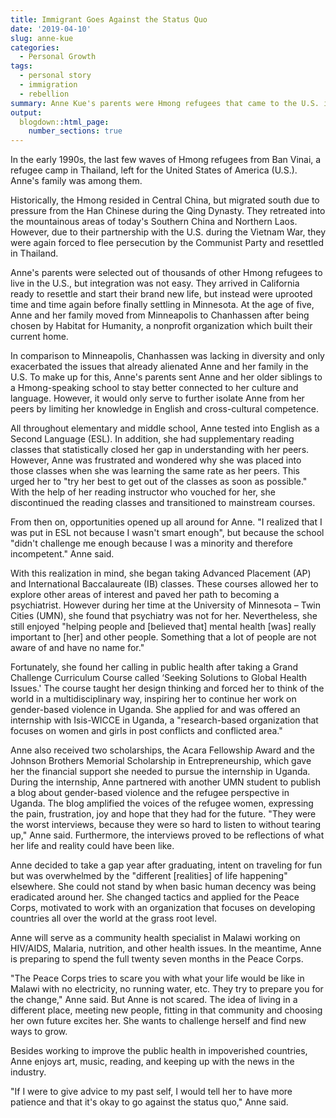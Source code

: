 ```yaml
---
title: Immigrant Goes Against the Status Quo
date: '2019-04-10'
slug: anne-kue
categories:
  - Personal Growth
tags:
  - personal story
  - immigration
  - rebellion
summary: Anne Kue's parents were Hmong refugees that came to the U.S. in the 1990s. Due to the large influx of Hmong refugees at the time, they were forced to relocate again and again until they found the perfect home in the suburbs of Minnesota. As a first-generation immigrant, Anne faced many challenges growing up, but those obstacles did not discourage her, instead they inspired her to embrace her uniqueness and her passion to help underserved populations. Want to hear more about her journey? Read more to find out.
output:
  blogdown::html_page:
    number_sections: true
---
```


In the early 1990s, the last few waves of Hmong refugees from Ban Vinai, a refugee camp in Thailand, left for the United States of America (U.S.). Anne's family was among them. 

Historically, the Hmong resided in Central China, but migrated south due to pressure from the Han Chinese during the Qing Dynasty. They retreated into the mountainous areas of today's Southern China and Northern Laos. However, due to their partnership with the U.S. during the Vietnam War, they were again forced to flee persecution by the Communist Party and resettled in Thailand. 

Anne's parents were selected out of thousands of other Hmong refugees to live in the U.S., but integration was not easy. They arrived in California ready to resettle and start their brand new life, but instead were uprooted time and time again before finally settling in Minnesota. At the age of five, Anne and her family moved from Minneapolis to Chanhassen after being chosen by Habitat for Humanity, a nonprofit organization which built their current home. 

In comparison to Minneapolis, Chanhassen was lacking in diversity and only exacerbated the issues that already alienated Anne and her family in the U.S. To make up for this, Anne's parents sent Anne and her older siblings to a Hmong-speaking school to stay better connected to her culture and language. However, it would only serve to further isolate Anne from her peers by limiting her knowledge in English and cross-cultural competence. 

All throughout elementary and middle school, Anne tested into English as a Second Language (ESL). In addition, she had supplementary reading classes that statistically closed her gap in understanding with her peers. However, Anne was frustrated and wondered why she was placed into those classes when she was learning the same rate as her peers. This urged her to "try her best to get out of the classes as soon as possible." With the help of her reading instructor who vouched for her, she discontinued the reading classes and transitioned to mainstream courses.

From then on, opportunities opened up all around for Anne. "I realized that I was put in ESL not because I wasn't smart enough", but because the school "didn't challenge me enough because I was a minority and therefore incompetent." Anne said. 

With this realization in mind, she began taking Advanced Placement (AP) and International Baccalaureate (IB) classes. These courses allowed her to explore other areas of interest and paved her path to becoming a psychiatrist. However during her time at the University of Minnesota – Twin Cities (UMN), she found that psychiatry was not for her. Nevertheless, she still enjoyed "helping people and [believed that] mental health [was] really important to [her] and other people. Something that a lot of people are not aware of and have no name for." 

Fortunately, she found her calling in public health after taking a Grand Challenge Curriculum Course called ‘Seeking Solutions to Global Health Issues.' The course taught her design thinking and forced her to think of the world in a multidisciplinary way, inspiring her to continue her work on gender-based violence in Uganda. She applied for and was offered an internship with Isis-WICCE in Uganda, a "research-based organization that focuses on women and girls in post conflicts and conflicted area." 

Anne also received two scholarships, the Acara Fellowship Award and the Johnson Brothers Memorial Scholarship in Entrepreneurship, which gave her the financial support she needed to pursue the internship in Uganda. During the internship, Anne partnered with another UMN student to publish a blog about gender-based violence and the refugee perspective in Uganda. The blog amplified the voices of the refugee women, expressing the pain, frustration, joy and hope that they had for the future. "They were the worst interviews, because they were so hard to listen to without tearing up," Anne said. Furthermore, the interviews proved to be reflections of what her life and reality could have been like.

Anne decided to take a gap year after graduating, intent on traveling for fun but was overwhelmed by the "different [realities] of life happening" elsewhere. She could not stand by when basic human decency was being eradicated around her. She changed tactics and applied for the Peace Corps, motivated to work with an organization that focuses on developing countries all over the world at the grass root level.

Anne will serve as a community health specialist in Malawi working on HIV/AIDS, Malaria, nutrition, and other health issues. In the meantime, Anne is preparing to spend the full twenty seven months in the Peace Corps. 

"The Peace Corps tries to scare you with what your life would be like in Malawi with no electricity, no running water, etc. They try to prepare you for the change," Anne said. But Anne is not scared. The idea of living in a different place, meeting new people, fitting in that community and choosing her own future excites her. She wants to challenge herself and find new ways to grow.

Besides working to improve the public health in impoverished countries, Anne enjoys art, music, reading, and keeping up with the news in the industry. 

"If I were to give advice to my past self, I would tell her to have more patience and that it's okay to go against the status quo," Anne said.